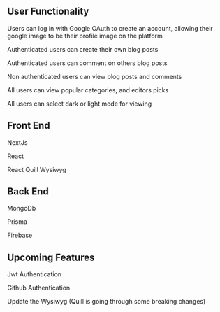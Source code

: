 ## User Functionality

Users can log in with Google OAuth to create an account, allowing their google image to be their profile image on the platform 

Authenticated users can create their own blog posts

Authenticated users can comment on others blog posts 

Non authenticated users can view blog posts and comments 

All users can view popular categories, and editors picks

All users can select dark or light mode for viewing

## Front End 

NextJs

React

React Quill Wysiwyg

## Back End 

MongoDb

Prisma 

Firebase

## Upcoming Features 

Jwt Authentication

Github Authentication 

Update the Wysiwyg (Quill is going through some breaking changes) 
